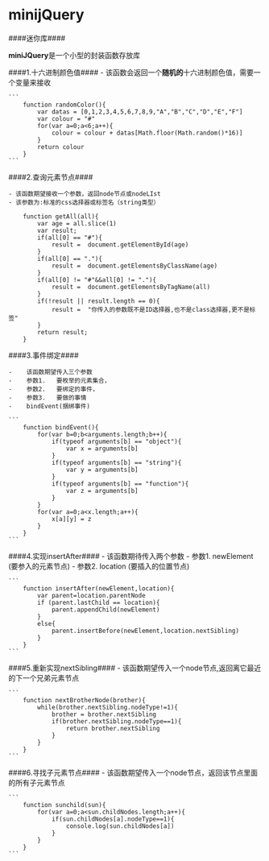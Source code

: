 # minijQuery #
####迷你库####

**miniJQuery**是一个小型的封装函数存放库

####1.十六进制颜色值####
    - 该函数会返回一个**随机的**十六进制颜色值，需要一个变量来接收

    ```
        function randomColor(){
        	var datas = [0,1,2,3,4,5,6,7,8,9,"A","B","C","D","E","F"]
        	var colour = "#"
        	for(var a=0;a<6;a++){
        		colour = colour + datas[Math.floor(Math.random()*16)]
        	}
        	return colour
        }
    ```

####2.查询元素节点####

    - 该函数期望接收一个参数，返回node节点或nodeLIst
    - 该参数为:标准的css选择器或标签名（string类型） 

```
    function getAll(all){
    	var age = all.slice(1)
    	var result;
    	if(all[0] == "#"){
    		result =  document.getElementById(age)
    	}
    	if(all[0] == "."){
    		result =  document.getElementsByClassName(age)
    	}
    	if(all[0] != "#"&&all[0] != "."){
    		result =  document.getElementsByTagName(all)
    	}
    	if(!result || result.length == 0){
    		result =  "你传入的参数既不是ID选择器,也不是class选择器,更不是标签"
    	}
    	return result;
    }
```

####3.事件绑定####

    -    该函数期望传入三个参数
    -    参数1.   要枚举的元素集合，
    -    参数2.   要绑定的事件，
    -    参数3.   要做的事情
    -    bindEvent(捆绑事件)

    ``` 
        function bindEvent(){
        	for(var b=0;b<arguments.length;b++){
        		if(typeof arguments[b] == "object"){
        			var x = arguments[b]
        		}
        		if(typeof arguments[b] == "string"){
        			var y = arguments[b]
        		}
        		if(typeof arguments[b] == "function"){
        			var z = arguments[b]
        		}
        	}
        	for(var a=0;a<x.length;a++){
        		x[a][y] = z	
        	}
        }
    ```

####4.实现insertAfter####
    - 该函数期待传入两个参数
    - 参数1. newElement (要参入的元素节点)
    - 参数2. location (要插入的位置节点)

    ```
        function insertAfter(newElement,location){
        	var parent=location.parentNode
        	if (parent.lastChild == location){
        		parent.appendChild(newElement)
        	}
        	else{
        		parent.insertBefore(newElement,location.nextSibling)
        	}
        }
    ```

####5.重新实现nextSibling####
    - 该函数期望传入一个node节点,返回离它最近的下一个兄弟元素节点

    ```
        function nextBrotherNode(brother){
        	while(brother.nextSibling.nodeType!=1){
        		brother = brother.nextSibling
        		if(brother.nextSibling.nodeType==1){
        			return brother.nextSibling
        		}
        	}
        }
    ```

####6.寻找子元素节点####
    - 该函数期望传入一个node节点，返回该节点里面的所有子元素节点

    ```
        function sunchild(sun){
        	for(var a=0;a<sun.childNodes.length;a++){
        		if(sun.childNodes[a].nodeType==1){
        			console.log(sun.childNodes[a])
        		}
        	}
        }
    ```

